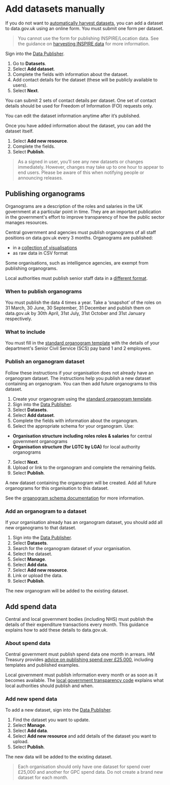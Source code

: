 # Add datasets manually

If you do not want to [automatically harvest datasets](../harvest_data), you can add a dataset to data.gov.uk using an online form. You must submit one form per dataset.

>You cannot use the form for publishing INSPIRE/Location data. See the guidance on [harvesting INSPIRE data](../inspire) for more information.

Sign into the [Data Publisher](https://ckan.publishing.service.gov.uk/).

1. Go to **Datasets**.
1. Select **Add dataset**.
1. Complete the fields with information about the dataset.
1. Add contact details for the dataset (these will be publicly available to users).
1. Select **Next**.

You can submit 2 sets of contact details per dataset. One set of contact details should be used for Freedom of Information (FOI) requests only.

You can edit the dataset information anytime after it’s published.

Once you have added information about the dataset, you can add the dataset itself.

1. Select **Add new resource**.
1. Complete the fields.
1. Select **Publish**.

>As a signed in user, you’ll see any new datasets or changes immediately. However, changes may take up to one hour to appear to end users. Please be aware of this when notifying people or announcing releases.

## Publishing organograms

Organograms are a description of the roles and salaries in the UK government at a particular point in time. They are an important publication in the government's effort to improve transparency of how the public sector manages resources.

Central government and agencies must publish organograms of all staff positions on data.gov.uk every 3 months. Organograms are published:

* in a [collection of visualisations](https://data.gov.uk/search?q=organogram)
* as raw data in CSV format

Some organisations, such as intelligence agencies, are exempt from publishing organograms.

Local authorities must publish senior staff data in a [different format](http://schemas.opendata.esd.org.uk/OrganisationStructure).

### When to publish organograms

You must publish the data 4 times a year. Take a ‘snapshot’ of the roles on 31 March, 30 June, 30 September, 31 December and publish them on data.gov.uk by 30th April, 31st July, 31st October and 31st January respectively.

### What to include

You must fill in the [standard organogram template](https://ckan.publishing.service.gov.uk/publisher-files/Blank_Organogram_Template_latest.xls) with the details of your department's  Senior Civil Service (SCS) pay band 1 and 2 employees.

### Publish an organogram dataset

Follow these instructions if your organisation does not already have an organogram dataset. The instructions help you publish a new dataset containing an organogram. You can then add future organograms to this dataset.

1. Create your organogram using the [standard organogram template](https://ckan.publishing.service.gov.uk/publisher-files/Blank_Organogram_Template_latest.xls).
2. Sign into the [Data Publisher](https://ckan.publishing.service.gov.uk/).
3. Select **Datasets**.
4. Select **Add dataset**.
5. Complete the fields with information about the organogram.
6. Select the appropriate schema for your organogram. Use:
  * **Organisation structure including roles roles & salaries** for central government organograms
  * **Organisation structure (for LGTC by LGA)** for local authority organograms
7. Select **Next**.
8. Upload or link to the organogram and complete the remaining fields.
9. Select **Publish**.

A new dataset containing the organogram will be created. Add all future organograms for this organisation to this dataset.

See the [organogram schema documentation](https://github.com/datagovuk/schemas/tree/master/organogram) for more information.  

### Add an organogram to a dataset

If your organisation already has an organogram dataset, you should add all new organograms to that dataset.

1. Sign into the [Data Publisher](https://ckan.publishing.service.gov.uk/).
1. Select **Datasets**.
1. Search for the organogram dataset of your organisation.
1. Select the dataset.
1. Select **Manage**.
1. Select **Add data**.
1. Select **Add new resource**.  
1. Link or upload the data.
1. Select **Publish**.

The new organogram will be added to the existing dataset.

## Add spend data

Central and local government bodies (including NHS) must publish the details of their expenditure transactions every month. This guidance explains how to add these details to data.gov.uk.

### About spend data

Central government must publish spend data one month in arrears. HM Treasury provides [advice on publishing spend over £25,000](https://www.gov.uk/government/publications/guidance-for-publishing-spend-over-25000), including templates and published examples.

Local government must publish information every month or as soon as it becomes available. The [local government transparency code](https://www.gov.uk/government/publications/local-government-transparency-code-2015) explains what local authorities should publish and when.  

### Add new spend data

To add a new dataset, sign into the [Data Publisher](https://ckan.publishing.service.gov.uk/).  

1. Find the dataset you want to update.
1. Select **Manage**.
1. Select **Add data**.
1. Select **Add new resource** and add details of the dataset you want to upload.
1. Select **Publish**.

The new data will be added to the existing dataset.

>Each organisation should only have one dataset for spend over £25,000 and another for GPC spend data. Do not create a brand new dataset for each month.
